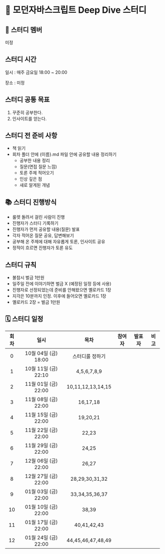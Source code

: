 # 💙 모던자바스크립트 Deep Dive 스터디

## 🐥 스터디 멤버

미정

## 스터디 시간

일시 : 매주 금요일 18:00 ~ 20:00

장소 : 미정

## 스터디 공통 목표

1. 꾸준히 공부한다.
2. 인사이트를 얻는다.

## 스터디 전 준비 사항

- 책 읽기
- 회차 폴더 안에 {이름}.md 파일 안에 공유할 내용 정리하기
  - 공부한 내용 정리
  - 질문(면접 질문 느낌)
  - 토론 주제 적어오기
  - 인상 깊은 점
  - 새로 알게된 개념

## 📚 스터디 진행방식

- 룰렛 돌려서 걸린 사람이 진행
- 진행자가 스터디 기록하기
- 진행자가 먼저 공유할 내용(질문) 발표
- 각자 적어온 질문 공유, 답변해보기
- 공부해 온 주제에 대해 자유롭게 토론, 인사이트 공유
- 정적이 흐르면 진행자가 토론 유도

## 스터디 규칙

- 불참시 벌금 1만원
- 일주일 전에 이야기하면 벌금 X (예정된 일정 등에 사용)
- 진행자로 선정되었는데 준비를 안해왔으면 옐로카드 1장
- 지각은 10분까지 인정. 이후에 들어오면 옐로카드 1장
- 옐로카드 2장 = 벌금 1만원

## 🗓 스터디 일정

| 회차  | 일시                  | 목차                | 참여자               | 발표자           | 비고                       |
|:----:|:-------------------:|:-------------------:|:-------------------:|:---------------:|:-----------------------:|
| 0    | 10월 04일 (금) 18:00 | 스터디룰 정하기          |                     |                 |                         |
| 1    | 10월 11일 (금) 22:10 | 4,5,6,7,8,9          |                     |                 |                         |
| 2    | 11월 01일 (금) 22:00 | 10,11,12,13,14,15    |                     |                 |                         |
| 3    | 11월 08일 (금) 22:00 | 16,17,18             |                     |                 |                         |
| 4    | 11월 15일 (금) 22:00 | 19,20,21             |                     |                 |                         |
| 5    | 11월 22일 (금) 22:00 | 22,23                |                     |                 |                         |
| 6    | 11월 29일 (금) 22:00 | 24,25                |                     |                 |                         |
| 7    | 12월 06일 (금) 22:00 | 26,27                |                     |                 |                         |
| 8    | 12월 27일 (금) 22:00 | 28,29,30,31,32       |                     |                 |                         |
| 9    | 01월 03일 (금) 22:00 | 33,34,35,36,37       |                     |                 |                         |
| 10   | 01월 10일 (금) 22:00 | 38,39                |                     |                 |                         |
| 11   | 01월 17일 (금) 22:00 | 40,41,42,43          |                     |                 |                         |
| 12   | 01월 24일 (금) 22:00 | 44,45,46,47,48,49    |                     |                 |                         |


